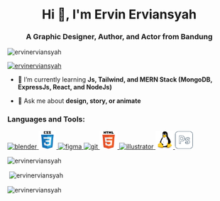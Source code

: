<h1 align="center">Hi 👋, I'm Ervin Erviansyah</h1>
<h3 align="center">A Graphic Designer, Author, and Actor from Bandung</h3>

<p align="left"> <img src="https://komarev.com/ghpvc/?username=ervinerviansyah&label=Profile%20views&color=0e75b6&style=flat" alt="ervinerviansyah" /> </p>

<p align="left"> <a href="https://github.com/ryo-ma/github-profile-trophy"><img src="https://github-profile-trophy.vercel.app/?username=ervinerviansyah" alt="ervinerviansyah" /></a> </p>

- 🌱 I’m currently learning **Js, Tailwind, and MERN Stack (MongoDB, ExpressJs, React, and NodeJs)**

- 💬 Ask me about **design, story, or animate**

<h3 align="left">Languages and Tools:</h3>
<p align="left"> <a href="https://www.blender.org/" target="_blank" rel="noreferrer"> <img src="https://download.blender.org/branding/community/blender_community_badge_white.svg" alt="blender" width="40" height="40"/> </a> <a href="https://www.w3schools.com/css/" target="_blank" rel="noreferrer"> <img src="https://raw.githubusercontent.com/devicons/devicon/master/icons/css3/css3-original-wordmark.svg" alt="css3" width="40" height="40"/> </a> <a href="https://www.figma.com/" target="_blank" rel="noreferrer"> <img src="https://www.vectorlogo.zone/logos/figma/figma-icon.svg" alt="figma" width="40" height="40"/> </a> <a href="https://git-scm.com/" target="_blank" rel="noreferrer"> <img src="https://www.vectorlogo.zone/logos/git-scm/git-scm-icon.svg" alt="git" width="40" height="40"/> </a> <a href="https://www.w3.org/html/" target="_blank" rel="noreferrer"> <img src="https://raw.githubusercontent.com/devicons/devicon/master/icons/html5/html5-original-wordmark.svg" alt="html5" width="40" height="40"/> </a> <a href="https://www.adobe.com/in/products/illustrator.html" target="_blank" rel="noreferrer"> <img src="https://www.vectorlogo.zone/logos/adobe_illustrator/adobe_illustrator-icon.svg" alt="illustrator" width="40" height="40"/> </a> <a href="https://www.linux.org/" target="_blank" rel="noreferrer"> <img src="https://raw.githubusercontent.com/devicons/devicon/master/icons/linux/linux-original.svg" alt="linux" width="40" height="40"/> </a> <a href="https://www.photoshop.com/en" target="_blank" rel="noreferrer"> <img src="https://raw.githubusercontent.com/devicons/devicon/master/icons/photoshop/photoshop-line.svg" alt="photoshop" width="40" height="40"/> </a> </p>

<p><img align="center" src="https://github-readme-stats.vercel.app/api/top-langs?username=ervinerviansyah&show_icons=true&locale=en&layout=compact" alt="ervinerviansyah" /></p>

<p>&nbsp;<img align="center" src="https://github-readme-stats.vercel.app/api?username=ervinerviansyah&show_icons=true&locale=en" alt="ervinerviansyah" /></p>

<p><img align="center" src="https://github-readme-streak-stats.herokuapp.com/?user=ervinerviansyah&" alt="ervinerviansyah" /></p>

